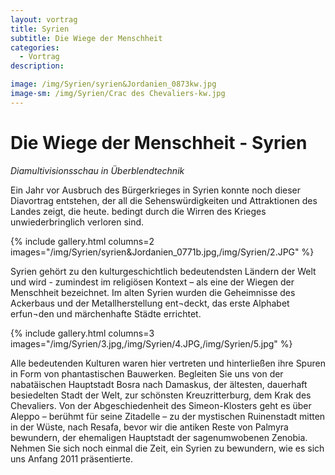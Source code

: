 ```yaml
---
layout: vortrag
title: Syrien
subtitle: Die Wiege der Menschheit
categories:
  - Vortrag
description:

image: /img/Syrien/syrien&Jordanien_0873kw.jpg
image-sm: /img/Syrien/Crac des Chevaliers-kw.jpg
---
```


Die Wiege der Menschheit - Syrien
=================================

*Diamultivisionsschau in Überblendtechnik*

Ein Jahr vor Ausbruch des Bürgerkrieges in Syrien konnte noch dieser Diavortrag entstehen, der all die Sehenswürdigkeiten und Attraktionen des Landes zeigt, die heute. bedingt durch die Wirren des Krieges unwiederbringlich verloren sind. 


{% include gallery.html columns=2 images="/img/Syrien/syrien&Jordanien_0771b.jpg,/img/Syrien/2.JPG" %}

Syrien gehört zu den kulturgeschichtlich bedeutendsten Ländern der Welt und wird  - zumindest im religiösen  Kontext – als eine der Wiegen der Menschheit bezeichnet.  Im alten Syrien wurden die Geheimnisse des Ackerbaus und der Metallherstellung ent¬deckt, das erste Alphabet erfun¬den und märchenhafte Städte errichtet. 

{% include gallery.html columns=3 images="/img/Syrien/3.jpg,/img/Syrien/4.JPG,/img/Syrien/5.jpg" %}

Alle bedeutenden Kulturen waren hier vertreten und hinterließen ihre Spuren in Form von phantastischen Bauwerken. Begleiten Sie uns von der nabatäischen Hauptstadt Bosra nach Damaskus, der ältesten, dauerhaft besiedelten Stadt der Welt, zur schönsten Kreuzritterburg, dem Krak des Chevaliers. Von der Abgeschiedenheit des Simeon-Klosters geht es über Aleppo – berühmt für  seine Zitadelle – zu der mystischen Ruinenstadt mitten in der Wüste, nach Resafa, bevor wir die antiken Reste von Palmyra bewundern, der ehemaligen Hauptstadt der sagenumwobenen Zenobia.
         Nehmen Sie sich noch einmal die Zeit, ein Syrien zu bewundern, wie es sich uns
Anfang 2011 präsentierte.
